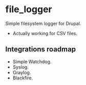 # file_logger
Simple filesystem logger for Drupal.

- Actually working for CSV files.

## Integrations roadmap

- Simple Watchdog.
- Syslog.
- Graylog.
- Blackfire. 
